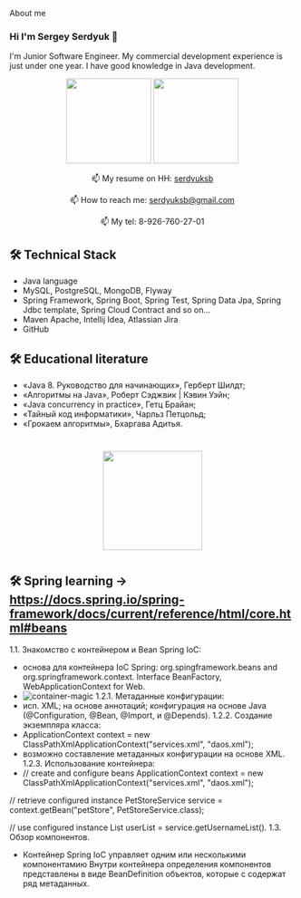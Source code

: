 About me
### Hi I'm Sergey Serdyuk 👋

I'm Junior Software Engineer. My commercial development experience is just under one year. I have good knowledge in Java development. 
<p align='center'>
   <a href="https://github-readme-stats.vercel.app/api?username=serdyuksb1982&show_icons=true&count_private=true"><img
           height=150
           src="https://github-readme-stats.vercel.app/api?username=serdyuksb1982&show_icons=true&count_private=true"/></a>
   <a href="https://github.com/serdyuksb1982/serdyuksb1982/edit/serdyuksb1982/a/github-readme-stats"><img height=150
                                                                  src="https://github-readme-stats.vercel.app/api/top-langs/?username=serdyuksb1982&layout=compact"/></a>
</p>


<p align='center'>
   📫 My resume on HH: <a href="https://mytischi.hh.ru/resume/3ad4d79dff0976e8260039ed1f4f756e6d6265">serdyuksb</a>     
</p>

<p align='center'>
   📫 How to reach me: <a href='mailto:serdyuksb@gmail.com'>serdyuksb@gmail.com</a>     
</p>

<p align='center'>    
   📫 My tel: 8-926-760-27-01
</p>


## 🛠 Technical Stack
*   Java language
*   MySQL, PostgreSQL, MongoDB, Flyway
*   Spring Framework, Spring Boot, Spring Test, Spring Data Jpa, Spring Jdbc template, Spring Cloud Contract and so on...
*   Maven Apache, Intellij Idea, Atlassian Jira
*   GitHub

## 🛠 Educational literature
*   «Java 8. Руководство для начинающих», Герберт Шилдт;
*   «Алгоритмы на Java», Роберт Сэджвик | Кэвин Уэйн;
*   «Java concurrency in practice», Гетц Брайан;
*   «Тайный код информатики», Чарльз Петцольд;
*   «Грокаем алгоритмы», Бхаргава Адитья.


<div align="center" style="margin: 40px 0">
   <a href="https://github.com/serdyuksb1982&/github-profile-views-counter">
       <img width="175px" src="https://komarev.com/ghpvc/?username=serdyuksb1982&&color=DE002D">
   </a>
</div>

## 🛠 Spring learning -> https://docs.spring.io/spring-framework/docs/current/reference/html/core.html#beans
1.1. Знакомство с контейнером и Bean Spring IoC:
  * основа для контейнера IoC Spring: org.spingframework.beans and org.springframework.context. Interface BeanFactory, WebApplicationContext for Web.
  *  ![container-magic](https://user-images.githubusercontent.com/92222969/216593994-1559644f-7fb1-4130-aa6b-058c9d69b6d6.png)
1.2.1. Метаданные конфигурации:
  * исп. XML; на основе аннотаций; конфигурация на основе Java (@Configuration, @Bean, @Import, и @Depends).
1.2.2. Создание экземпляра класса:
  * ApplicationContext context = new ClassPathXmlApplicationContext("services.xml", "daos.xml");
  * возможно составление метаданных конфигурации на основе XML.
1.2.3. Использование контейнера:
  * // create and configure beans
ApplicationContext context = new ClassPathXmlApplicationContext("services.xml", "daos.xml");

   // retrieve configured instance
   PetStoreService service = context.getBean("petStore", PetStoreService.class);

   // use configured instance
   List<String> userList = service.getUsernameList().
1.3. Обзор компонентов.
  * Контейнер Spring IoC управляет одним или несколькими компонентамию Внутри контейнера определения компонентов представлены в виде BeanDefinition объектов, которые с 
  содержат ряд метаданных.

